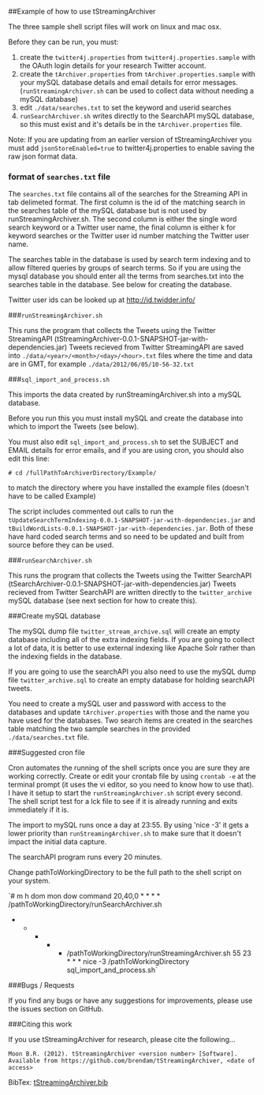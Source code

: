 ##Example of how to use tStreamingArchiver

The three sample shell script files will work on linux and mac osx. 

Before they can be run, you must:

1. create the `twitter4j.properties` from `twitter4j.properties.sample` with the OAuth login details for your research Twitter account.
2. create the `tArchiver.properties` from `tArchiver.properties.sample` with your mySQL database details and email details for error messages. (`runStreamingArchiver.sh` can be used to collect data without needing a mySQL database)
3. edit `./data/searches.txt` to set the keyword and userid searches
4. `runSearchArchiver.sh` writes directly to the SearchAPI mySQL database, so this must exist and it's details be in the `tArchiver.properties` file.

Note: If you are updating from an earlier version of tStreamingArchiver you must add `jsonStoreEnabled=true` to twitter4j.properties to enable saving the raw json format data.

### format of `searches.txt` file

The `searches.txt` file contains all of the searches for the Streaming API in tab delimeted format. The first column is the id of the matching search in the searches table of the mySQL database but is not used by runStreamingArchiver.sh. The second column is either the single word search keyword or a Twitter user name, the final column is either k for keyword searches or the Twitter user id number matching the Twitter user name.

The searches table in the database is used by search term indexing and to allow filtered queries by groups of search terms. So if you are using the mysql database you should enter all the terms from searches.txt into the searches table in the database. See below for creating the database.

Twitter user ids can be looked up at http://id.twidder.info/ 

###`runStreamingArchiver.sh`

This runs the program that collects the Tweets using the Twitter StreamingAPI (tStreamingArchiver-0.0.1-SNAPSHOT-jar-with-dependencies.jar)
Tweets recieved from Twitter StreamingAPI are saved into `./data/<year>/<month>/<day>/<hour>.txt` files where the time and data are in GMT, for example `./data/2012/06/05/10-56-32.txt`
 
###`sql_import_and_process.sh`

This imports the data created by runStreamingArchiver.sh into a mySQL database.

Before you run this you must install mySQL and create the database into which to import the Tweets (see below). 

You must also edit `sql_import_and_process.sh` to set the SUBJECT and EMAIL details for error emails, and 
if you are using cron, you should also edit this line:  

`# cd /fullPathToArchiverDirectory/Example/`

to match the directory where you have installed the example files (doesn't have to be called Example)

The script includes commented out calls to run the `tUpdateSearchTermIndexing-0.0.1-SNAPSHOT-jar-with-dependencies.jar` and `tBuildWordLists-0.0.1-SNAPSHOT-jar-with-dependencies.jar`. Both of these have hard coded search terms and so need to be updated and built from source before they can be used.

###`runSearchArchiver.sh`

This runs the program that collects the Tweets using the Twitter SearchAPI (tSearchArchiver-0.0.1-SNAPSHOT-jar-with-dependencies.jar)
Tweets recieved from Twitter SearchAPI are written directly to the `twitter_archive` mySQL database (see next section for how to create this).

###Create mySQL database

The mySQL dump file `twitter_stream_archive.sql` will create an empty database including all of the extra indexing fields. If you are going to collect a lot of data, it is better to use external indexing like Apache Solr rather than the indexing fields in the database. 

If you are going to use the searchAPI you also need to use the mySQL dump file `twitter_archive.sql` to create an empty database for holding searchAPI tweets.

You need to create a mySQL user and password with access to the databases and update `tArchiver.properties` with those and the name you have used for the databases. Two search items are created in the searches table matching the two sample searches in the provided `./data/searches.txt` file.

###Suggested cron file

Cron automates the running of the shell scripts once you are sure they are working correctly.
Create or edit your crontab file by using `crontab -e` at the terminal prompt 
(it uses the vi editor, so you need to know how to use that). I have it setup to start the `runStreamingArchiver.sh` script every second. The shell script test for a lck file to see if it is already running and exits immediately if it is.

The import to mySQL runs once a day at 23:55. By using 'nice -3' it gets a lower priority than `runStreamingArchiver.sh` to make sure that it doesn't impact the initial data capture.

The searchAPI program runs every 20 minutes.

Change pathToWorkingDirectory to be the full path to the shell script on your system.

`# m h  dom mon dow   command
20,40,0 * * * * /pathToWorkingDirectory/runSearchArchiver.sh
 * * * * * /pathToWorkingDirectory/runStreamingArchiver.sh
 55 23 * * * nice -3 /pathToWorkingDirectory sql_import_and_process.sh`

###Bugs / Requests

If you find any bugs or have any suggestions for improvements, please use the issues section on GitHub. 

###Citing this work

If you use tStreamingArchiver for research, please cite the following...

`Moon B.R. (2012). tStreamingArchiver <version number> [Software]. Available from https://github.com/brendam/tStreamingArchiver, <date of access>`

BibTex: [tStreamingArchiver.bib](https://github.com/brendam/tStreamingArchiver/blob/master/tStreamingArchiver.bib)